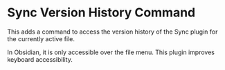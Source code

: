 # Sync Version History Command

This adds a command to access the version history of the Sync plugin for the currently active file.

In Obsidian, it is only accessible over the file menu. This plugin improves keyboard accessibility.
